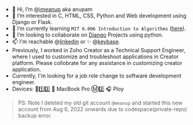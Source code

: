 - 👋 Hi, I’m @[imeanup](https://github.com/imeanup) aka anupam
- 👀 I’m interested in C, HTML, CSS, Python and Web development using Django or Flask.
- 🌱 I’m currently learning `MIT 6.006 Introduction to Algorithms` ([here](https://ocw.mit.edu/courses/6-006-introduction-to-algorithms-spring-2020/pages/syllabus/)).
- 💞️ I’m looking to collaborate on [Django](https://www.djangoproject.com/) Projects using python.
- 📫 I'm reachable @[linkedin](https://www.linkedin.com/in/anupam-6a2529247/) or :sparkles: @[keybase](https://keybase.io/imeanup). 
- Previously, I worked in Zoho Creator as a Technical Support Engineer, where I used to customize and troubleshoot applications in Creator platform. Please collobrate for any assistance in customizing creator application.
- Currently, I'm looking for a job role change to software development engineer.
- Devices: :iphone:1️⃣2️⃣  MacBook Pro Ⓜ️2️⃣ :headphones: Ploy

> PS: Note I deleted my old git account `@meanup` and started this new account from Aug 6, 2022 onwards due to codespace(private-repo) backup error.


<!---
imeanup/imeanup is a ✨ special ✨ repository because its `README.md` (this file) appears on your GitHub profile.
You can click the Preview link to take a look at your changes.
--->
